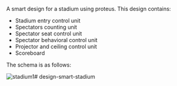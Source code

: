 A smart design for a stadium using proteus.
This design contains:
* Stadium entry control unit
* Spectators counting unit
* Spectator seat control unit
* Spectator behavioral control unit
* Projector and ceiling control unit
* Scoreboard

The schema is as follows:

![stadium1](https://github.com/nikimajidifard/design-smart-stadium/assets/56204470/bdbe9879-d9ca-4ce3-9f8d-da9ce4fb6c6b)# design-smart-stadium




